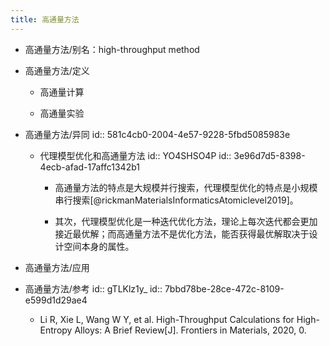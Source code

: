 ```yaml
---
title: 高通量方法
---
```


- 高通量方法/别名：high-throughput method

- 高通量方法/定义
	 - 高通量计算

	 - 高通量实验

- 高通量方法/异同
id:: 581c4cb0-2004-4e57-9228-5fbd5085983e
	 - 代理模型优化和高通量方法
id:: YO4SHSO4P
id:: 3e96d7d5-8398-4ecb-afad-17affc1342b1
		 - 高通量方法的特点是大规模并行搜索，代理模型优化的特点是小规模串行搜索[@rickmanMaterialsInformaticsAtomiclevel2019]。

		 - 其次，代理模型优化是一种迭代优化方法，理论上每次迭代都会更加接近最优解；而高通量方法不是优化方法，能否获得最优解取决于设计空间本身的属性。

- 高通量方法/应用

- 高通量方法/参考
id:: gTLKlz1y_
id:: 7bbd78be-28ce-472c-8109-e599d1d29ae4
	 - Li R, Xie L, Wang W Y, et al. High-Throughput Calculations for High-Entropy Alloys: A Brief Review[J]. Frontiers in Materials, 2020, 0.
